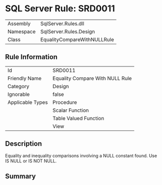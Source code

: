 [This document is automatically generated. All changed made to it WILL be lost]: <>  
  
# SQL Server Rule: SRD0011  
  
|    |    |
|----|----|
| Assembly | SqlServer.Rules.dll   |
| Namespace | SqlServer.Rules.Design |
| Class | EqualityCompareWithNULLRule |
  
## Rule Information  
  
|    |    |
|----|----|
| Id | SRD0011 |
| Friendly Name | Equality Compare With NULL Rule |
| Category | Design |
| Ignorable | false |
| Applicable Types | Procedure  |
|   | Scalar Function |
|   | Table Valued Function |
|   | View |
  
## Description  
  
Equality and inequality comparisons involving a NULL constant found. Use IS NULL or IS NOT NULL.  
  
## Summary  
  
  


